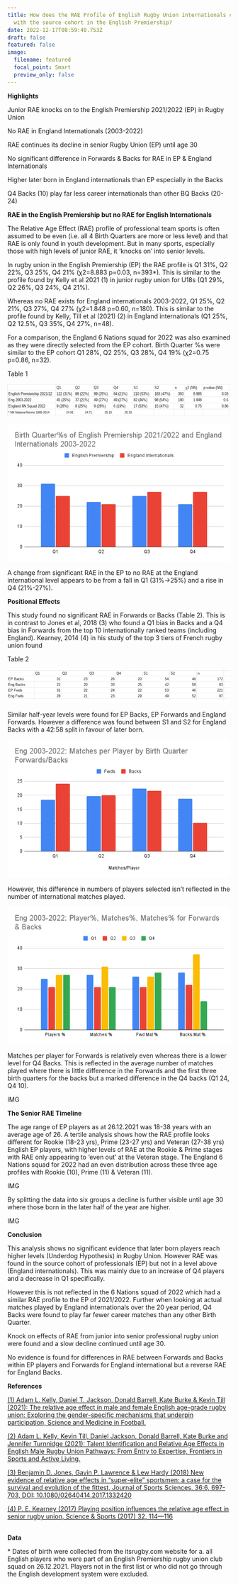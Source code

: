 ```yaml
---
title: How does the RAE Profile of English Rugby Union internationals compare
  with the source cohort in the English Premiership?
date: 2022-12-17T08:59:40.753Z
draft: false
featured: false
image:
  filename: featured
  focal_point: Smart
  preview_only: false
---
```

**Highlights**

Junior RAE knocks on to the English Premiership 2021/2022 (EP) in Rugby Union

No RAE in England Internationals (2003-2022)

RAE continues its decline in senior Rugby Union (EP) until age 30

No significant difference in Forwards & Backs for RAE in EP & England Internationals

Higher later born in England internationals than EP especially in the Backs 

Q4 Backs (10) play far less career internationals than other BQ Backs (20-24)



**RAE in the English Premiership but no RAE for English Internationals**

The Relative Age Effect (RAE) profile of professional team sports is often assumed to be even (i.e. all 4 Birth Quarters are more or less level) and that RAE is only found in youth development. But in many sports, especially those with high levels of junior RAE, it ‘knocks on’ into senior levels.

In rugby union in the English Premiership (EP) the RAE profile is Q1 31%, Q2 22%, Q3 25%, Q4 21% (χ2=8.883 p=0.03, n=393*). This is similar to the profile found by Kelly et al 2021 (1) in junior rugby union for U18s (Q1 29%, Q2 26%, Q3 24%, Q4 21%).

Whereas no RAE exists for England internationals 2003-2022, Q1 25%, Q2 21%, Q3 27%, Q4 27% (χ2=1.848 p=0.60, n=180). This is similar to the profile found by Kelly, Till et al (2021) (2) in England internationals (Q1 25%, Q2 12.5%, Q3 35%, Q4 27%, n=48).

For a comparison, the England 6 Nations squad for 2022 was also examined as they were directly selected from the EP cohort. Birth Quarter %s were similar to the EP cohort Q1 28%, Q2 25%, Q3 28%, Q4 19% (χ2=0.75 p=0.86, n=32).

Table 1

![](table-1.png)

![](birth-quarter-s-of-english-premiership-2021_2022-and-england-internationals-2003-2022.png)

A change from significant RAE in the EP to no RAE at the England international level appears to be from a fall in Q1 (31%->25%) and a rise in Q4 (21%-27%).

**Positional Effects**

This study found no significant RAE in Forwards or Backs (Table 2). This is in contrast to Jones et al, 2018 (3) who found a Q1 bias in Backs and a Q4 bias in Forwards from the top 10 internationally ranked teams (including England). Kearney, 2014 (4) in his study of the top 3 tiers of French rugby union found 

Table 2

![](table-2.png)

Similar half-year levels were found for EP Backs, EP Forwards and England Forwards. However a difference was found between S1 and S2 for England Backs with a 42:58 split in favour of later born.

![](eng-2003-2022_-matches-per-player-by-birth-quarter-forwards_backs.png)

However, this difference in numbers of players selected isn’t reflected in the number of international matches played.

![](eng-2003-2022_-player-matches-matches-for-forwards-backs.png)

Matches per player for Forwards is relatively even whereas there is a lower level for Q4 Backs. This is reflected in the average number of matches played where there is little difference in the Forwards and the first three birth quarters for the backs but a marked difference in the Q4 backs (Q1 24, Q4 10).

I﻿MG

**The Senior RAE Timeline**

The age range of EP players as at 26.12.2021 was 18-38 years with an average age of 26. A tertile analysis shows how the RAE profile looks different for Rookie (18-23 yrs), Prime (23-27 yrs) and Veteran (27-38 yrs) English EP players, with higher levels of RAE at the Rookie & Prime stages with RAE only appearing to ‘even out’ at the Veteran stage. The England 6 Nations squad for 2022 had an even distribution across these three age profiles with Rookie (10), Prime (11) & Veteran (11).

I﻿MG

By splitting the data into six groups a decline is further visible until age 30 where those born in the later half of the year are higher.

I﻿MG

**Conclusion**

This analysis shows no significant evidence that later born players reach higher levels (Underdog Hypothesis) in Rugby Union. However RAE was found in the source cohort of professionals (EP) but not in a level above (England internationals). This was mainly due to an increase of Q4 players and a decrease in Q1 specifically.

However this is not reflected in the 6 Nations squad of 2022 which had a similar RAE profile to the EP of 2021/2022. Further when looking at actual matches played by England internationals over the 20 year period, Q4 Backs were found to play far fewer career matches than any other Birth Quarter. 

Knock on effects of RAE from junior into senior professional rugby union were found and a slow decline continued until age 30.

No evidence is found for differences in RAE between Forwards and Backs within EP players and Forwards for England international but a reverse RAE for England Backs.

**References**

[(1) Adam L. Kelly, Daniel T. Jackson, Donald Barrell, Kate Burke & Kevin Till (2021): The relative age effect in male and female English age-grade rugby union: Exploring the gender-specific mechanisms that underpin participation, Science and Medicine in Football.](https://doi.org/10.1080/24733938.2021.1955145)

[](https://doi.org/10.1080/24733938.2021.1955145)[(2) Adam L. Kelly, Kevin Till, Daniel Jackson, Donald Barrell, Kate Burke and Jennifer Turnnidge (2021): Talent Identification and Relative Age Effects in English Male Rugby Union Pathways: From Entry to Expertise, Frontiers in Sports and Active Living.](https://doi.org/10.3389/fspor.2021.64060)

[](https://doi.org/10.3389/fspor.2021.64060)[(3) Benjamin D. Jones, Gavin P. Lawrence & Lew Hardy (2018) New evidence of relative age effects in “super-elite” sportsmen: a case for the survival and evolution of the fittest, Journal of Sports Sciences, 36:6, 697-703, DOI: 10.1080/02640414.2017.1332420](https://doi.org/10.1080/02640414.2017.1332420)

[](https://doi.org/10.1080/02640414.2017.1332420)[(4) P. E. Kearney (2017) Playing position influences the relative age effect in senior rugby union, Science & Sports (2017) 32, 114—116](https://www.sciencedirect.com/science/article/pii/S0765159717300230)

[](https://www.sciencedirect.com/science/article/pii/S0765159717300230)**\
Data**

\* Dates of birth were collected from the itsrugby.com website for a. all English players who were part of an English Premiership rugby union club squad on 26.12.2021. Players not in the first list or who did not go through the English development system were excluded.